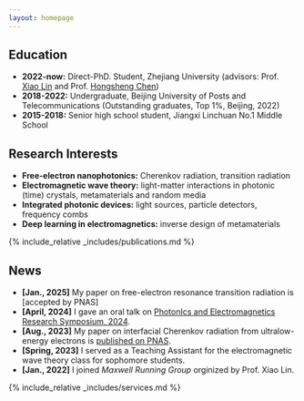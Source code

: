 ```yaml
---
layout: homepage
---
```


## Education
- **2022-now:**  Direct-PhD. Student, Zhejiang University (advisors: Prof. [Xiao Lin](https://scholar.google.com/citations?user=DmHN_F8AAAAJ&hl=en&oi=ao) and Prof. [Hongsheng Chen](https://scholar.google.com/citations?user=w1p_Wf0AAAAJ&hl=zh-CN))
- **2018-2022:** Undergraduate, Beijing University of Posts and Telecommunications (Outstanding graduates, Top 1%, Beijing, 2022)
- **2015-2018:** Senior high school student, Jiangxi Linchuan No.1 Middle School

## Research Interests
- **Free-electron nanophotonics:** Cherenkov radiation, transition radiation
- **Electromagnetic wave theory:** light-matter interactions in photonic (time) crystals, metamaterials and random media
- **Integrated photonic devices:** light sources, particle detectors, frequency combs
- **Deep learning in electromagnetics:** inverse design of metamaterials


{% include_relative _includes/publications.md %}

## News

- **[Jan., 2025]** My paper on free-electron resonance transition radiation is [accepted by PNAS]
- **[April, 2024]** I gave an oral talk on [PhotonIcs and Electromagnetics Research Symposium, 2024](https://chengdu2024.piers.org/session.html?sid=S113).
- **[Aug., 2023]** My paper on interfacial Cherenkov radiation from ultralow-energy electrons is [published on PNAS](https://www.pnas.org/doi/10.1073/pnas.2306601120).
- **[Spring, 2023]** I served as a Teaching Assistant for the electromagnetic wave theory class for sophomore students.
- **[Jan., 2022]** I joined _Maxwell Running Group_ orginized by Prof. Xiao Lin.

{% include_relative _includes/services.md %}
